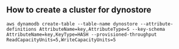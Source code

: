 

## How to create a cluster for dynostore
```
aws dynamodb create-table --table-name dynostore --attribute-definitions AttributeName=key,AttributeType=S --key-schema AttributeName=key,KeyType=HASH --provisioned-throughput ReadCapacityUnits=5,WriteCapacityUnits=5
```
